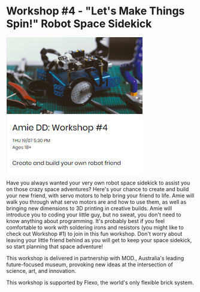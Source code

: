 # Workshop #4 - "Let's Make Things Spin!" Robot Space Sidekick
![AmieDD Workshop 4](https://github.com/AmieDD/MOD-Museum-Workshops/blob/master/Images/Worshop4.png)

Have you always wanted your very own robot space sidekick to assist you on those crazy space adventures? Here's your chance to create and build your new friend, with servo motors to help bring your friend to life. Amie will walk you through what servo motors are and how to use them, as well as bringing new dimensions to 3D printing in creative builds. Amie will introduce you to coding your little guy, but no sweat, you don't need to know anything about programming. It's probably best if you feel comfortable to work with soldering irons and resistors (you might like to check out Workshop #1) to join in this fun workshop. Don't worry about leaving your little friend behind as you will get to keep your space sidekick, so start planning that space adventure!

This workshop is delivered in partnership with MOD., Australia's leading future-focused museum, provoking new ideas at the intersection of science, art, and innovation.

This workshop is supported by Flexo, the world's only flexible brick system.

